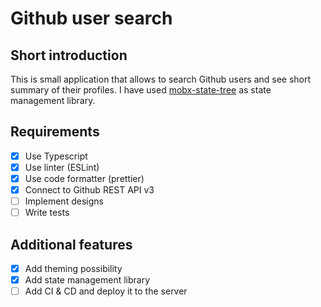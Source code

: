 # Github user search

<!-- ![AppScreen](/screen.jpg) -->

## Short introduction

This is small application that allows to search Github users and see short summary of their profiles.
I have used [mobx-state-tree](https://mobx-state-tree.js.org/) as state management library.

## Requirements

- [x] Use Typescript
- [x] Use linter (ESLint)
- [x] Use code formatter (prettier)
- [x] Connect to Github REST API v3
- [ ] Implement designs
- [ ] Write tests

## Additional features

- [x] Add theming possibility
- [x] Add state management library
- [ ] Add CI & CD and deploy it to the server
